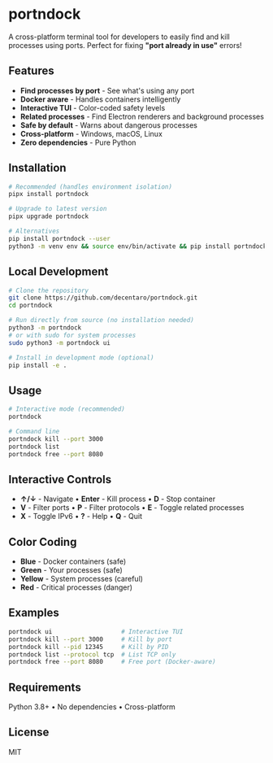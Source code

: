 # portndock

A cross-platform terminal tool for developers to easily find and kill processes using ports. Perfect for fixing **"port already in use"** errors!

## Features

- **Find processes by port** - See what's using any port
- **Docker aware** - Handles containers intelligently  
- **Interactive TUI** - Color-coded safety levels
- **Related processes** - Find Electron renderers and background processes
- **Safe by default** - Warns about dangerous processes
- **Cross-platform** - Windows, macOS, Linux
- **Zero dependencies** - Pure Python

## Installation

```bash
# Recommended (handles environment isolation)
pipx install portndock

# Upgrade to latest version
pipx upgrade portndock

# Alternatives
pip install portndock --user
python3 -m venv env && source env/bin/activate && pip install portndock
```

## Local Development

```bash
# Clone the repository
git clone https://github.com/decentaro/portndock.git
cd portndock

# Run directly from source (no installation needed)
python3 -m portndock
# or with sudo for system processes
sudo python3 -m portndock ui

# Install in development mode (optional)
pip install -e .
```

## Usage

```bash
# Interactive mode (recommended)
portndock

# Command line
portndock kill --port 3000
portndock list
portndock free --port 8080
```

## Interactive Controls

- **↑/↓** - Navigate • **Enter** - Kill process • **D** - Stop container
- **V** - Filter ports • **P** - Filter protocols • **E** - Toggle related processes
- **X** - Toggle IPv6 • **?** - Help • **Q** - Quit

## Color Coding

- **Blue** - Docker containers (safe)
- **Green** - Your processes (safe)
- **Yellow** - System processes (careful) 
- **Red** - Critical processes (danger)

## Examples

```bash
portndock ui                   # Interactive TUI
portndock kill --port 3000     # Kill by port
portndock kill --pid 12345     # Kill by PID  
portndock list --protocol tcp  # List TCP only
portndock free --port 8080     # Free port (Docker-aware)
```

## Requirements

Python 3.8+ • No dependencies • Cross-platform

## License

MIT